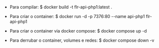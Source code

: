 - Para compilar:
$ docker build -t flr-api-php1:latest .

- Para criar o container:
$ docker run -d -p 7376:80 --name api-php1 flr-api-php1

- Para criar o container via docker compose:
$ docker compose up -d

- Para derrubar o container, volumes e redes:
$ docker compose down -v